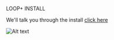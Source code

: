 LOOP+ INSTALL 

We'll talk you through the install [click here](https://www.youtube.com/watch?v=y7i0Y6ZIMaU)

<img title="a title" alt="Alt text" src="[/images/boo.svg](https://fogbank-reporting-version-release.s3.us-east-1.amazonaws.com/Logo.png)">
